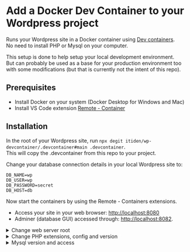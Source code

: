 # Add a Docker Dev Container to your Wordpress project

Runs your Wordpress site in a Docker container using [Dev containers](https://code.visualstudio.com/docs/remote/containers-tutorial).  
No need to install PHP or Mysql on your computer.

This setup is done to help setup your local development environment.  
But can probably be used as a base for your production environment too with some modifications (but that is currently not the intent of this repo).

## Prerequisites

- Install Docker on your system (Docker Desktop for Windows and Mac)
- Install VS Code extension [Remote - Container](https://marketplace.visualstudio.com/items?itemName=ms-vscode-remote.remote-containers)

## Installation

In the root of your Wordpress site, run `npx degit itiden/wp-devcontainer/.devcontainer#main .devcontainer`.  
This will copy the .devcontainer from this repo to your project.

Change your database connection details in your local Wordpress site to:

```
DB_NAME=wp
DB_USER=wp
DB_PASSWORD=secret
DB_HOST=db
```

Now start the containers by using the Remote - Containers extensions.

- Access your site in your web browser: [http://localhost:8080](http://localhost:8080)
- Adminer (database GUI) accessed through: [http://localhost:8082](http://localhost:8082).

<details>
  <summary>Change web server root</summary>

#### Default the webroot is the project root

If the web server should not point to the root of your project.
Change the following in your `.devcontainer/docker-compose.yml`:  
 `APACHE_DOCUMENT_ROOT: /var/www/html/<folder>`

</details>

<details>
  <summary>Change PHP extensions, config and version</summary>

#### Default PHP version is 7.4 and Node 14

This setup uses the PHP Docker image from: [thecodingmachine/docker-images-php](https://github.com/thecodingmachine/docker-images-php).  
Any config for PHP, Apache and Node can be change according to their setup.

Also version of PHP and Node can be changed by following their readme.

</details>

<details>
  <summary>Mysql version and access</summary>

#### By default Mysql 5.7 is used.

This can be changed in the `.devcontainer/docker-compose.yml` file:

```
db:
  image: mysql:<version>
```

To access the database from your computer use `localhost:8081` with `user: wp, password: secret` .

</details>
